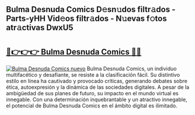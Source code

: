 ## Bulma Desnuda Comics D𝚎sn𝚞dos filtr𝚊dos - Parts-yHH Vid𝚎os filtr𝚊dos - N𝚞evas f𝚘tos atr𝚊ctivas DwxU5

# <h2><a href="http://mbcj6o.tromn.icu/?c=Bulma+Desnuda+Comics">🔗👉👉👉 Bulma Desnuda Comics 🔗🔗</a></h2>

[![Bulma Desnuda Comics nuevo](https://i.imgur.com/pEAQMta.gif)](http://mbcj6o.tromn.icu/?c=Bulma+Desnuda+Comics)
Bulma Desnuda Comics, un individuo multifacético y desafiante, se resiste a la clasificación fácil. Su distintivo estilo en línea ha cautivado y provocado críticas, generando debates sobre ética, autoexpresión y la dinámica de las sociedades digitales. A pesar de la ambigüedad de sus planes de futuro, su impacto en el mundo virtual es innegable. Con una determinación inquebrantable y un atractivo innegable, el potencial de Bulma Desnuda Comics en el ámbito digital es ilimitado.
